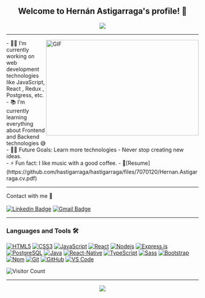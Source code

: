 
  <h2 align="center">
    Welcome to Hernán Astigarraga's profile! 👋
  </h2>
  
  <div align="center">
   <img align="center" src="https://readme-typing-svg.herokuapp.com/?lines=Full%20Stack%20Developer;Always%20learning%20new%20things&font=Fira%20Code&center=true&width=440&height=45&color=f75c7e&vCenter=true&size=22">

  </div>


---
<img  align="right" height="250px" width="400px" alt="GIF" src = https://camo.githubusercontent.com/fa73289736064aba480d0708da37d7aa183a8c3e2bcc2f58c54285a3bbbeecc1/68747470733a2f2f7777772e61616c7068612e6e65742f77702d636f6e74656e742f75706c6f6164732f323032302f31322f66756c6c2d737461636b2d646576656c6f706d656e742e676966>
<div>
    - 👨‍💻 I’m currently working on web development technologies like JavaScript, React , Redux , Postgress, etc.</br>
    - 📚 I’m currently learning everything about Frontend and Backend technologies 😅 </br>
    - 💪🏼 Future Goals: Learn more technologies - Never stop creating new ideas. </br>
    - ⚡ Fun fact: I like music with a good coffee.
    - 📝[Resume](https://github.com/hastigarraga/hastigarraga/files/7070120/Hernan.Astigarraga.cv.pdf)</br>
  </div>

---
Contact with me 📝 </br></br>
[![Linkedin Badge](https://img.shields.io/badge/-LinkedIn-blue?style=flat-square&logo=Linkedin&logoColor=white&link=https://www.linkedin.com/in/hernan-astigarraga/)](https://www.linkedin.com/in/hernan-astigarraga/) 
[![Gmail Badge](https://img.shields.io/badge/-Gmail-c14438?style=flat-square&logo=Gmail&logoColor=white&link=mailto:hernan.astigarraga.com)](mailto:hernan.astigarraga@gmail.com)
<br />

---

### Languages and Tools 🛠 

[![HTML5](https://img.shields.io/badge/-HTML5-%23E44D27?style=flat-square&logo=html5&logoColor=ffffff&link=https://github.com/hastigarraga/)](https://github.com/hastigarraga/)
[![CSS3](https://img.shields.io/badge/-CSS3-%231572B6?style=flat-square&logo=css3&link=https://github.com/hastigarraga/)](https://github.com/hastigarraga/)
[![JavaScript](https://img.shields.io/badge/-JavaScript-%23F7DF1C?style=flat-square&logo=javascript&logoColor=000000&labelColor=%23F7DF1C&color=%23FFCE5A&link=https://github.com/hastigarraga/)](https://github.com/hastigarraga/)
[![React](https://img.shields.io/badge/-React-61DAFB?style=flat-square&logo=react&logoColor=ffffff&link=https://github.com/hastigarraga/)](https://github.com/hastigarraga/)
[![Nodejs](https://img.shields.io/badge/-Nodejs-339933?style=flat-square&logo=Node.js&logoColor=ffffff&link=https://github.com/hastigarraga/)](https://github.com/hastigarraga/)
<a href="#"><img alt="Express.js" src="https://img.shields.io/badge/Express.js-404d59.svg?logo=express&logoColor=white"></a>
[![PostgreSQL](https://img.shields.io/badge/-PostgreSQL-4169E1?style=flat-square&logo=postgresql&logoColor=ffffff&style=flat-square&link=https://github.com/hastigarraga/)](https://github.com/hastigarraga/)
[![Java](http://img.shields.io/badge/-Java-5B4638?style=flat-square&logo=java&logoColor=ffffff&link=https://github.com/hastigarraga/)](https://github.com/hastigarraga/)
[![React-Native](https://img.shields.io/badge/-React%E2%80%93Native-61DAFB?style=flat-square&logo=react&logoColor=ffffff&style=flat-square&link=https://github.com/hastigarraga/)](https://github.com/hastigarraga/)
[![TypeScript](https://img.shields.io/badge/-TypeScript-007ACC?style=flat-square&logo=typescript&link=https://github.com/hastigarraga/)](https://github.com/hastigarraga/)
[![Sass](https://img.shields.io/badge/-Sass-%23CC6699?style=flat-square&logo=sass&logoColor=ffffff&link=https://github.com/hastigarraga/)](https://github.com/hastigarraga/)
[![Bootstrap](https://img.shields.io/badge/-Bootstrap-563D7C?style=flat-square&logo=Bootstrap&link=https://github.com/hastigarraga/)](https://github.com/hastigarraga/)
[![Npm](https://img.shields.io/badge/-npm-CB3837?style=flat-square&logo=npm&link=https://github.com/hastigarraga/)](https://github.com/hastigarraga/)
[![Git](https://img.shields.io/badge/-Git-%23F05032?style=flat-square&logo=git&logoColor=%23ffffff&link=https://github.com/hastigarraga/)](https://github.com/hastigarraga/)
[![GitHub](https://img.shields.io/badge/-GitHub-181717?style=flat-square&logo=github&link=https://github.com/hastigarraga/)](https://github.com/hastigarraga/)
[![VS Code](http://img.shields.io/badge/-VS%20Code-007ACC?style=flat-square&logo=visual-studio-code&logoColor=ffffff&link=https://github.com/hastigarraga/)](https://github.com/hastigarraga/)

![Visitor Count](https://profile-counter.glitch.me/hastigarraga/count.svg)

---

<div align="center">
<img src="https://raw.githubusercontent.com/saadeghi/saadeghi/master/dino.gif"><br> 
</div> 





<!--
**hastigarraga/hastigarraga** is a ✨ _special_ ✨ repository because its `README.md` (this file) appears on your GitHub profile.

<h1 align="center"> 👋 </h1>
<div align="center">
  <img src="https://github.com/hastigarraga/hastigarraga/blob/master/images/header.gif" alt="header"/>
</div>
<div>
![Visitor Count](https://profile-counter.glitch.me/hastigarraga/count.svg)
</div>
<a href="https://www.linkedin.com/in/hernan-astigarraga/"><img align="left" alt="bilgehangecici | linkedIn" width="35px" src="https://i.pinimg.com/originals/de/b4/6f/deb46f02a59e3b3a2aa58fac16290d63.gif"></a>
Welcome to Hernán Astigarraga's profile!



<a href="https://www.linkedin.com/in/hernan-astigarraga/" target="_blank" rel="noopener noreferrer"><img align="left" alt="bilgehangecici | linkedIn" width="35px" src="https://i.pinimg.com/originals/de/b4/6f/deb46f02a59e3b3a2aa58fac16290d63.gif"></a>
Here are some ideas to get you started:

- 🔭 I’m currently working on ...
- 🌱 I’m currently learning ...
- 👯 I’m looking to collaborate on ...
- 🤔 I’m looking for help with ...
- 💬 Ask me about ...
- 📫 How to reach me: ...
- 😄 Pronouns: ...
- ⚡ Fun fact: ...
-->
